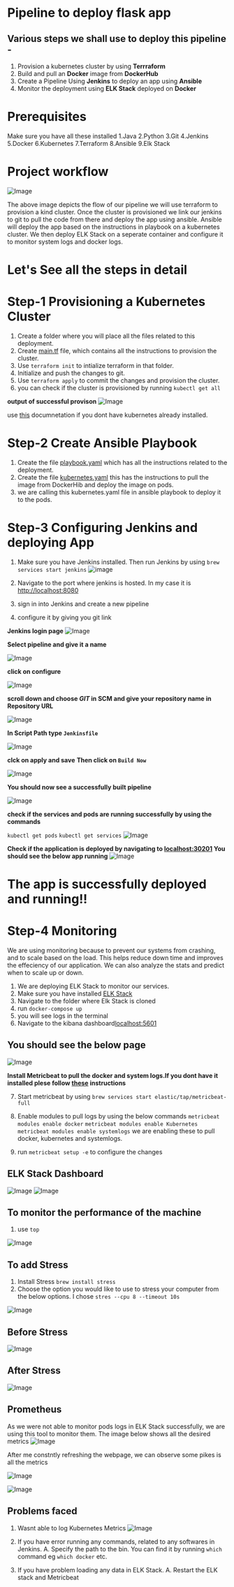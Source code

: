 # Pipeline to deploy flask app

## Various steps we shall use to deploy this pipeline -
 1. Provision a kubernetes cluster by using **Terrraform**
 2. Build and pull an **Docker** image from **DockerHub** 
 3. Create a Pipeline Using **Jenkins** to deploy an app using **Ansible**
 4. Monitor the deployment using **ELK Stack** deployed on **Docker**


# Prerequisites
Make sure you have all these installed
1.Java 
2.Python
3.Git
4.Jenkins
5.Docker
6.Kubernetes
7.Terraform
8.Ansible
9.Elk Stack



# Project workflow
![Image](https://github.com/kajasaran/case2/blob/master/Screen_shots/Screen%20Shot%202021-03-03%20at%2011.41.14%20AM.png)

The above image depicts the flow of our pipeline
we will use terraform to provision a kind cluster. Once the cluster is provisioned we link our jenkins to git to pull the code from there and deploy the app using ansible. Ansible will deploy the app based on the instructions in playbook on a kubernetes cluster. We then deploy ELK Stack on a seperate container and configure it to monitor system logs and docker logs.

# Let's See all the steps in detail

# Step-1 Provisioning a Kubernetes Cluster

1. Create a folder where you will place all the files related to this deployment.
2. Create [main.tf](https://github.com/kajasaran/case2/blob/master/main.tf) file, which contains all the instructions to provision the cluster.
3. Use `terraform init` to intialize terraform in that folder.
4. Initialize and push the changes to git.
5. Use `terraform apply` to commit the changes and provision the cluster.
6. you can check if the cluster is provisioned by running `kubectl get all`

**output of successful provison**
![Image](https://github.com/kajasaran/case2/blob/master/Screen_shots/Screen%20Shot%202021-03-03%20at%203.16.21%20PM.png)

use [this](https://learn.hashicorp.com/tutorials/terraform/kubernetes-provider?in=terraform/kubernetes![image](https://user-images.githubusercontent.com/48532068/109850015-0a632700-7c20-11eb-921a-2c4cb16fc2d7.png)
) documnetation if you dont have kubernetes already installed.

# Step-2 Create Ansible Playbook
1. Create the file [playbook.yaml](https://github.com/kajasaran/case2/blob/master/playbook.yaml) which has all the instructions related to the deployment.
2. Create the file [kubernetes.yaml](https://github.com/kajasaran/case2/blob/master/kubernetes.yaml) this has the instructions to pull the image from DockerHib and deploy the image on pods.
3. we are calling this kubernetes.yaml file in ansible playbook to deploy it to the pods.

# Step-3 Configuring Jenkins and deploying App

1. Make sure you have Jenkins installed. Then run Jenkins by using `brew services start jenkins`
![image](https://github.com/kajasaran/case2/blob/master/Screen_shots/Screen%20Shot%202021-03-01%20at%2010.40.18%20AM.png)

2. Navigate to the port where jenkins is hosted. In my case it is [http://localhost:8080](http://localhost:8080)
3. sign in into Jenkins and create a new pipeline
4. configure it by giving you git link

**Jenkins login page**
![Image](https://github.com/kajasaran/case2/blob/master/Screen_shots/Screen%20Shot%202021-03-03%20at%201.20.22%20PM.png)

**Select pipeline and give it a name**

![Image](https://github.com/kajasaran/case2/blob/master/Screen_shots/Screen%20Shot%202021-03-03%20at%201.20.48%20PM.png)


**click on configure**

![Image](https://github.com/kajasaran/case2/blob/master/Screen_shots/Screen%20Shot%202021-03-03%20at%201.27.58%20PM.png)


**scroll down and choose *GIT* in SCM and give your repository name in Repository URL**

![Image](https://github.com/kajasaran/case2/blob/master/Screen_shots/Screen%20Shot%202021-03-03%20at%201.23.24%20PM.png)


**In Script Path type `Jenkinsfile`**

![Image](https://github.com/kajasaran/case2/blob/master/Screen_shots/Screen%20Shot%202021-03-03%20at%201.23.34%20PM.png)

**clck on apply and save**
**Then click on `Build Now`**

![Image](https://github.com/kajasaran/case2/blob/master/Screen_shots/Screen%20Shot%202021-03-03%20at%201.27.58%20PM.png)


**You should now see a successfully built pipeline**

![Image](https://github.com/kajasaran/case2/blob/master/Screen_shots/Screen%20Shot%202021-03-02%20at%202.29.13%20PM.png)


**check if the services and pods are running successfully by using the commands**

`kubectl get pods`
`kubectl get services`
![Image](https://github.com/kajasaran/case2/blob/master/Screen_shots/Screen%20Shot%202021-03-01%20at%2011.43.26%20AM.png)

**Check if the application is deployed by navigating to [localhost:30201](http://localhost:30201)
You should see the below app running**
![Image](https://github.com/kajasaran/case2/blob/master/Screen_shots/Screen%20Shot%202021-03-03%20at%2011.06.28%20AM.png)

# The app is successfully deployed and running!!

# Step-4 Monitoring

We are using monitoring because to prevent our systems from crashing, and to scale based on the load. This helps reduce down time and improves the effeciency of our application. We can also analyze the stats and predict when to scale up or down.

1. We are deploying ELK Stack to monitor our services.
2. Make sure you have installed [ELK Stack](https://www.elastic.co/guide/en/elastic-stack-get-started/current/get-started-elastic-stack.html)
3. Navigate to the folder where Elk Stack is cloned
4. run `docker-compose up`
5. you will see logs in the terminal
6. Navigate to the kibana dashboard[localhost:5601](http://localhost:5601)

## You should see the below page
![Image](https://github.com/kajasaran/case2/blob/master/Screen_shots/Screen%20Shot%202021-03-03%20at%2011.06.44%20AM.png)

**Install Metricbeat to pull the docker and system logs.If you dont have it installed plese follow [these](https://www.elastic.co/guide/en/beats/metricbeat/current/metricbeat-installation-configuration.html) instructions**

7. Start metricbeat by using 
   `brew services start elastic/tap/metricbeat-full`

8. Enable modules to pull logs by using the below commands
  `metricbeat modules enable docker`
  `metricbeat modules enable Kubernetes`
  `metricbeat modules enable systemlogs`
  we are enabling these to pull docker, kubernetes and systemlogs.
  
9. run `metricbeat setup -e` to configure the changes 


## ELK Stack Dashboard
![Image](https://github.com/kajasaran/case2/blob/master/Screen_shots/Screen%20Shot%202021-03-01%20at%2012.16.40%20PM.png)
![Image](https://github.com/kajasaran/case2/blob/master/Screen_shots/Screen%20Shot%202021-03-01%20at%2012.17.43%20PM.png)


## To monitor the performance of the machine 
1. use `top`

![Image](https://github.com/kajasaran/case2/blob/master/Screen_shots/Screen%20Shot%202021-03-02%20at%208.57.04%20PM.png)


## To add Stress
1. Install Stress `brew install stress`
2. Choose the option you would like to use to stress your computer from the below options. I chose `stres --cpu 8 --timeout 10s`

![Image](https://github.com/kajasaran/case2/blob/master/Screen_shots/Screen%20Shot%202021-03-03%20at%2010.48.35%20PM.png)

## Before Stress
![Image](https://github.com/kajasaran/case2/blob/master/Screen_shots/Screen%20Shot%202021-03-03%20at%2010.51.30%20PM.png)

## After Stress
![Image](https://github.com/kajasaran/case2/blob/master/Screen_shots/Screen%20Shot%202021-03-03%20at%2010.50.58%20PM.png)

## Prometheus 

As we were not able to monitor pods logs in ELK Stack successfully, we are using this tool to monitor them. 
The image below shows all the desired metrics
![Image](https://github.com/kajasaran/case2/blob/master/Screen_shots/Screen%20Shot%202021-03-03%20at%2011.43.29%20PM.png)

After me constntly refreshing the webpage, we can observe some pikes is all the metrics

![Image](https://github.com/kajasaran/case2/blob/master/Screen_shots/Screen%20Shot%202021-03-03%20at%2011.47.14%20PM.png)

![Image](https://github.com/kajasaran/case2/blob/master/Screen_shots/Screen%20Shot%202021-03-03%20at%2011.54.18%20PM.png)


## Problems faced 

1. Wasnt able to log Kubernetes Metrics
![Image](https://github.com/kajasaran/case2/blob/master/Screen_shots/Screen%20Shot%202021-03-03%20at%207.07.27%20PM.png)

2. If you have error running any commands, related to any softwares in Jenkins. 
A. Specify the path to the bin. You can find it by running `which` command eg `which docker` etc.

3. If you have problem loading any data in ELK Stack.
A. Restart the ELK stack and Metricbeat


  








